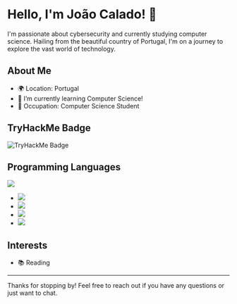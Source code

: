 # Hello, I'm João Calado! 👋

I'm passionate about cybersecurity and currently studying computer science. Hailing from the beautiful country of Portugal, I'm on a journey to explore the vast world of technology.

## About Me

- 🌍 Location: Portugal
- 🌱 I’m currently learning Computer Science!
- 💼 Occupation: Computer Science Student


## TryHackMe Badge

![TryHackMe Badge](https://tryhackme-badges.s3.amazonaws.com/Gusion.0.png)

## Programming Languages

 ![](https://img.shields.io/badge/-Java-orange?style=for-the-badge&logo=java&logoColor=white)
  - ![](https://img.shields.io/badge/-JavaScript-yellow?style=for-the-badge&logo=javascript&logoColor=white)
  - ![](https://img.shields.io/badge/-PHP-purple?style=for-the-badge&logo=php&logoColor=white)
  - ![](https://img.shields.io/badge/-HTML-blue?style=for-the-badge&logo=html5&logoColor=white)
  - ![](https://img.shields.io/badge/-CSS-blueviolet?style=for-the-badge&logo=css3&logoColor=white)



## Interests

- 📚 Reading

---

Thanks for stopping by! Feel free to reach out if you have any questions or just want to chat.
